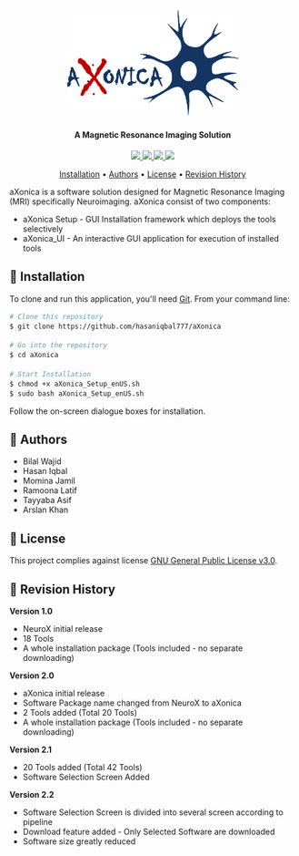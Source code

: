 <h1 align="center">
<img width=60% src="https://github.com/hasaniqbal777/aXonica-bin/blob/master/media/logo.png">
</h1>

<h4 align="center">A Magnetic Resonance Imaging Solution</h4>

<p align="center">
<a href="https://www.gnu.org/licenses/gpl-3.0">
    <img src="https://img.shields.io/badge/License-GPL%20v3-blue.svg">
</a>
<a href="https://github.com/hasaniqbal777/aXonica-bin/releases">
    <img src="https://img.shields.io/github/release/hasaniqbal777/aXonica-bin.svg">
</a>
<a href="https://github.com/hasaniqbal777/aXonica-bin/issues">
    <img src="https://img.shields.io/github/issues/hasaniqbal777/aXonica-bin.svg">
</a>
<a href="https://github.com/hasaniqbal777/aXonica-bin/search?l=shell">
    <img src="https://img.shields.io/github/languages/top/hasaniqbal777/aXonica-bin.svg">
</a>
</p>

<p align="center">
  <a href="#-installation">Installation</a> •
  <a href="#-authors">Authors</a> •
  <a href="#-license">License</a> •
  <a href="#-revision-history">Revision History</a>
</p>

aXonica is a software solution designed for Magnetic Resonance Imaging (MRI) specifically Neuroimaging. aXonica consist of two components:
 - aXonica Setup - GUI Installation framework which deploys the tools selectively
 - aXonica_UI - An interactive GUI application for execution of installed tools

## 💾 Installation
To clone and run this application, you'll need [Git](https://git-scm.com). From your command line:

```bash
# Clone this repository
$ git clone https://github.com/hasaniqbal777/aXonica

# Go into the repository
$ cd aXonica

# Start Installation
$ chmod +x aXonica_Setup_enUS.sh
$ sudo bash aXonica_Setup_enUS.sh
```

Follow the on-screen dialogue boxes for installation.

## 👦 Authors
 - Bilal Wajid
 - Hasan Iqbal
 - Momina Jamil
 - Ramoona Latif
 - Tayyaba Asif
 - Arslan Khan

## 🔑 License
This project complies against license [GNU General Public License v3.0](https://www.gnu.org/licenses/gpl-3.0).

## 📔 Revision History
**Version 1.0**
 - NeuroX initial release
 - 18 Tools
 - A whole installation package (Tools included - no separate downloading)

 **Version 2.0**
 - aXonica initial release
 - Software Package name changed from NeuroX to aXonica
 - 2 Tools added (Total 20 Tools)
 - A whole installation package (Tools included - no separate downloading)

 **Version 2.1**
 - 20 Tools added (Total 42 Tools)
 - Software Selection Screen Added

 **Version 2.2**
 - Software Selection Screen is divided into several screen according to pipeline
 - Download feature added - Only Selected Software are downloaded
 - Software size greatly reduced
